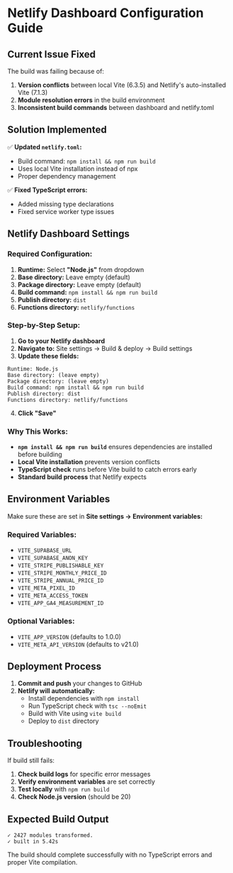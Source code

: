 # Netlify Dashboard Configuration Guide

## **Current Issue Fixed**

The build was failing because of:
1. **Version conflicts** between local Vite (6.3.5) and Netlify's auto-installed Vite (7.1.3)
2. **Module resolution errors** in the build environment
3. **Inconsistent build commands** between dashboard and netlify.toml

## **Solution Implemented**

✅ **Updated `netlify.toml`:**
- Build command: `npm install && npm run build`
- Uses local Vite installation instead of npx
- Proper dependency management

✅ **Fixed TypeScript errors:**
- Added missing type declarations
- Fixed service worker type issues

## **Netlify Dashboard Settings**

### **Required Configuration:**

1. **Runtime:** Select **"Node.js"** from dropdown
2. **Base directory:** Leave empty (default)
3. **Package directory:** Leave empty (default)
4. **Build command:** `npm install && npm run build`
5. **Publish directory:** `dist`
6. **Functions directory:** `netlify/functions`

### **Step-by-Step Setup:**

1. **Go to your Netlify dashboard**
2. **Navigate to:** Site settings → Build & deploy → Build settings
3. **Update these fields:**

```
Runtime: Node.js
Base directory: (leave empty)
Package directory: (leave empty)  
Build command: npm install && npm run build
Publish directory: dist
Functions directory: netlify/functions
```

4. **Click "Save"**

### **Why This Works:**

- **`npm install && npm run build`** ensures dependencies are installed before building
- **Local Vite installation** prevents version conflicts
- **TypeScript check** runs before Vite build to catch errors early
- **Standard build process** that Netlify expects

## **Environment Variables**

Make sure these are set in **Site settings → Environment variables:**

### **Required Variables:**
- `VITE_SUPABASE_URL`
- `VITE_SUPABASE_ANON_KEY`
- `VITE_STRIPE_PUBLISHABLE_KEY`
- `VITE_STRIPE_MONTHLY_PRICE_ID`
- `VITE_STRIPE_ANNUAL_PRICE_ID`
- `VITE_META_PIXEL_ID`
- `VITE_META_ACCESS_TOKEN`
- `VITE_APP_GA4_MEASUREMENT_ID`

### **Optional Variables:**
- `VITE_APP_VERSION` (defaults to 1.0.0)
- `VITE_META_API_VERSION` (defaults to v21.0)

## **Deployment Process**

1. **Commit and push** your changes to GitHub
2. **Netlify will automatically:**
   - Install dependencies with `npm install`
   - Run TypeScript check with `tsc --noEmit`
   - Build with Vite using `vite build`
   - Deploy to `dist` directory

## **Troubleshooting**

If build still fails:

1. **Check build logs** for specific error messages
2. **Verify environment variables** are set correctly
3. **Test locally** with `npm run build`
4. **Check Node.js version** (should be 20)

## **Expected Build Output**

```
✓ 2427 modules transformed.
✓ built in 5.42s
```

The build should complete successfully with no TypeScript errors and proper Vite compilation.
